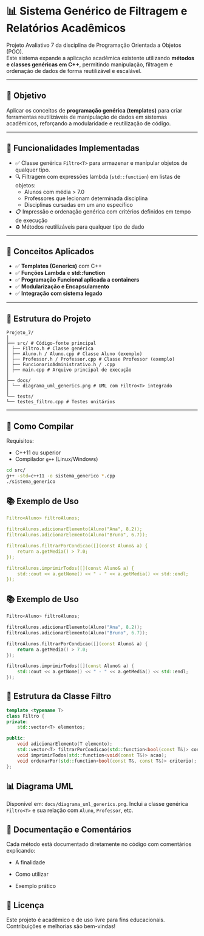 # 📊 Sistema Genérico de Filtragem e Relatórios Acadêmicos

Projeto Avaliativo 7 da disciplina de Programação Orientada a Objetos (POO).  
Este sistema expande a aplicação acadêmica existente utilizando **métodos e classes genéricas em C++**, permitindo manipulação, filtragem e ordenação de dados de forma reutilizável e escalável.

---

## 🎯 Objetivo

Aplicar os conceitos de **programação genérica (templates)** para criar ferramentas reutilizáveis de manipulação de dados em sistemas acadêmicos, reforçando a modularidade e reutilização de código.

---

## 📌 Funcionalidades Implementadas

- ✅ Classe genérica `Filtro<T>` para armazenar e manipular objetos de qualquer tipo.
- 🔍 Filtragem com expressões lambda (`std::function`) em listas de objetos:
  - Alunos com média > 7.0
  - Professores que lecionam determinada disciplina
  - Disciplinas cursadas em um ano específico
- 📋 Impressão e ordenação genérica com critérios definidos em tempo de execução
- ♻️ Métodos reutilizáveis para qualquer tipo de dado

---

## 🧠 Conceitos Aplicados

- ✅ **Templates (Generics)** com C++
- ✅ **Funções Lambda** e **std::function**
- ✅ **Programação Funcional aplicada a containers**
- ✅ **Modularização e Encapsulamento**
- ✅ **Integração com sistema legado**

---

## 🧱 Estrutura do Projeto

```
Projeto_7/
│
├── src/ # Código-fonte principal
│ ├── Filtro.h # Classe genérica
│ ├── Aluno.h / Aluno.cpp # Classe Aluno (exemplo)
│ ├── Professor.h / Professor.cpp # Classe Professor (exemplo)
│ ├── FuncionarioAdministrativo.h / .cpp
│ ├── main.cpp # Arquivo principal de execução
│
├── docs/
│ └── diagrama_uml_generics.png # UML com Filtro<T> integrado
│
└── tests/
└── testes_filtro.cpp # Testes unitários
```
---

## 🔧 Como Compilar

Requisitos:
- C++11 ou superior
- Compilador `g++` (Linux/Windows)

```bash
cd src/
g++ -std=c++11 -o sistema_generico *.cpp
./sistema_generico

```

## 📚 Exemplo de Uso

```yaml
Filtro<Aluno> filtroAlunos;

filtroAlunos.adicionarElemento(Aluno("Ana", 8.2));
filtroAlunos.adicionarElemento(Aluno("Bruno", 6.7));

filtroAlunos.filtrarPorCondicao([](const Aluno& a) {
    return a.getMedia() > 7.0;
});

filtroAlunos.imprimirTodos([](const Aluno& a) {
    std::cout << a.getNome() << " - " << a.getMedia() << std::endl;
});

```

## 📚 Exemplo de Uso

```cpp
Filtro<Aluno> filtroAlunos;

filtroAlunos.adicionarElemento(Aluno("Ana", 8.2));
filtroAlunos.adicionarElemento(Aluno("Bruno", 6.7));

filtroAlunos.filtrarPorCondicao([](const Aluno& a) {
    return a.getMedia() > 7.0;
});

filtroAlunos.imprimirTodos([](const Aluno& a) {
    std::cout << a.getNome() << " - " << a.getMedia() << std::endl;
});

```

## 🧩 Estrutura da Classe Filtro<T>

```cpp
template <typename T>
class Filtro {
private:
    std::vector<T> elementos;

public:
    void adicionarElemento(T elemento);
    std::vector<T> filtrarPorCondicao(std::function<bool(const T&)> condicao);
    void imprimirTodos(std::function<void(const T&)> acao);
    void ordenarPor(std::function<bool(const T&, const T&)> criterio);
};

```

## 📊 Diagrama UML
Disponível em: `docs/diagrama_uml_generics.png`.
Inclui a classe genérica `Filtro<T>` e sua relação com `Aluno`, `Professor`, etc.

## 📑 Documentação e Comentários
Cada método está documentado diretamente no código com comentários explicando:

* A finalidade

* Como utilizar

* Exemplo prático

## 📖 Licença
Este projeto é acadêmico e de uso livre para fins educacionais.
Contribuições e melhorias são bem-vindas!